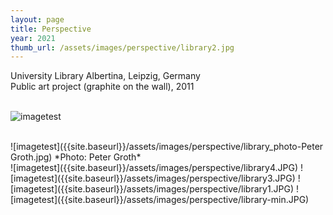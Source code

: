 ```yaml
---
layout: page
title: Perspective
year: 2021
thumb_url: /assets/images/perspective/library2.jpg
---
```


<section markdown="1" class="EN">
University Library Albertina, Leipzig, Germany<br>
Public art project (graphite on the wall), 2011

<br>
<br>

![imagetest]({{site.baseurl}}/assets/images/perspective/library2.jpg#50)

<br>

</section>

<section markdown="1" class="UKR">
![imagetest]({{site.baseurl}}/assets/images/perspective/library_photo-Peter Groth.jpg)
*Photo: Peter Groth*
<br>
![imagetest]({{site.baseurl}}/assets/images/perspective/library4.JPG)
![imagetest]({{site.baseurl}}/assets/images/perspective/library3.JPG)
![imagetest]({{site.baseurl}}/assets/images/perspective/library1.JPG)
![imagetest]({{site.baseurl}}/assets/images/perspective/library-min.JPG)
</section>